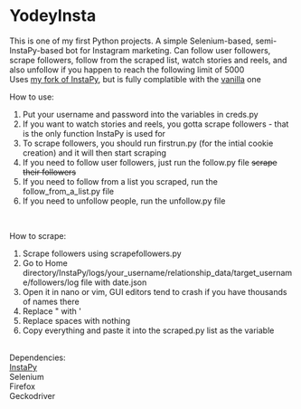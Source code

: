 # YodeyInsta
This is one of my first Python projects. A simple Selenium-based, semi-InstaPy-based bot for Instagram marketing. Can follow user followers, scrape followers, follow from the scraped list, watch stories and reels, and also unfollow if you happen to reach the following limit of 5000<br>
Uses <a href="https://github.com/valentino1337/InstaPy" target="_blank">my fork of InstaPy</a>, but is fully complatible with the <a href="https://github.com/timgrossmann/InstaPy">vanilla</a> one

How to use:
1. Put your username and password into the variables in creds.py
2. If you want to watch stories and reels, you gotta scrape followers - that is the only function InstaPy is used for
3. To scrape followers, you should run firstrun.py (for the intial cookie creation) and it will then start scraping
4. If you need to follow user followers, just run the follow.py file <strike>scrape their followers</strike>
5. If you need to follow from a list you scraped, run the follow_from_a_list.py file
6. If you need to unfollow people, run the unfollow.py file
<br>

How to scrape:<br>
1. Scrape followers using scrapefollowers.py
2. Go to Home directory/InstaPy/logs/your_username/relationship_data/target_username/followers/log file with date.json
3. Open it in nano or vim, GUI editors tend to crash if you have thousands of names there
4. Replace " with '
5. Replace spaces with nothing
6. Copy everything and paste it into the scraped.py list as the variable
<br>
Dependencies:<br>
<a href="https://github.com/valentino1337/InstaPy">InstaPy</a><br>
Selenium<br>
Firefox<br>
Geckodriver
